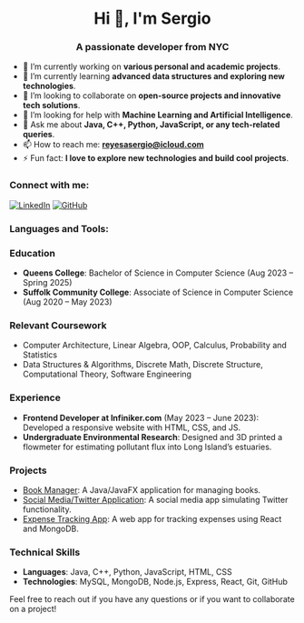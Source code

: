 ### <h1 align="center">Hi 👋, I'm Sergio</h1>
<h3 align="center">A passionate developer from NYC</h3>

- 🔭 I’m currently working on **various personal and academic projects**.
- 🌱 I’m currently learning **advanced data structures and exploring new technologies**.
- 👯 I’m looking to collaborate on **open-source projects and innovative tech solutions**.
- 🤝 I’m looking for help with **Machine Learning and Artificial Intelligence**.
- 💬 Ask me about **Java, C++, Python, JavaScript, or any tech-related queries**.
- 📫 How to reach me: **reyesasergio@icloud.com**
- ⚡ Fun fact: **I love to explore new technologies and build cool projects**.

### Connect with me:
[![LinkedIn](https://img.shields.io/badge/-LinkedIn-blue?style=flat-square&logo=linkedin&logoColor=white&link=https://linkedin/in/sergioareyes)](https://linkedin/in/sergioareyes)
[![GitHub](https://img.shields.io/github/followers/sreyes25?label=follow&style=social)](https://github.com/sreyes25)

### Languages and Tools:
<p align="left">
  <!-- Icons for each tool and language -->
</p>

### Education
- **Queens College**: Bachelor of Science in Computer Science (Aug 2023 – Spring 2025)
- **Suffolk Community College**: Associate of Science in Computer Science (Aug 2020 – May 2023)

### Relevant Coursework
- Computer Architecture, Linear Algebra, OOP, Calculus, Probability and Statistics
- Data Structures & Algorithms, Discrete Math, Discrete Structure, Computational Theory, Software Engineering

### Experience
- **Frontend Developer at Infiniker.com** (May 2023 – June 2023): Developed a responsive website with HTML, CSS, and JS.
- **Undergraduate Environmental Research**: Designed and 3D printed a flowmeter for estimating pollutant flux into Long Island’s estuaries.

### Projects
- [Book Manager](https://github.com/sreyes25/BookManager): A Java/JavaFX application for managing books.
- [Social Media/Twitter Application](https://github.com/sreyes25/JavaFXTwitter-App): A social media app simulating Twitter functionality.
- [Expense Tracking App](https://github.com/sreyes25/Expense-Tracking-App): A web app for tracking expenses using React and MongoDB.

### Technical Skills
- **Languages**: Java, C++, Python, JavaScript, HTML, CSS
- **Technologies**: MySQL, MongoDB, Node.js, Express, React, Git, GitHub

Feel free to reach out if you have any questions or if you want to collaborate on a project!
